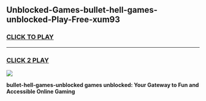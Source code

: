 
## Unblocked-Games-bullet-hell-games-unblocked-Play-Free-xum93
<h3>
<a href="https://premium76.site?title=bullet-hell-games-unblocked&ref=23A">CLICK TO PLAY</a></h3>
<hr>

<h3>
<a href="https://premium76.site?title=bullet-hell-games-unblocked&ref=23A">CLICK 2 PLAY</a>
  
</h3>

<a href="https://premium76.site?title=bullet-hell-games-unblocked&ref=23A"><img src="https://clearcache.store/games.png"></a>


**bullet-hell-games-unblocked games unblocked: Your Gateway to Fun and Accessible Online Gaming**
